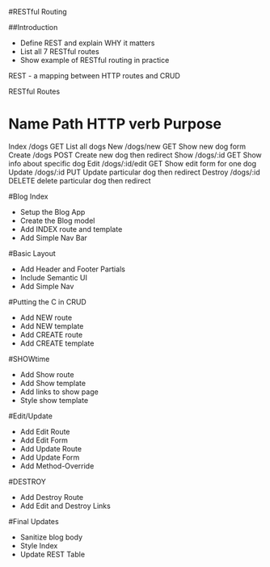 #RESTful Routing

##Introduction
*   Define REST and explain WHY it matters
*   List all 7 RESTful routes
*   Show example of RESTful routing in practice

REST - a mapping between HTTP routes and CRUD

RESTful Routes

Name        Path            HTTP verb       Purpose
=============================================================
Index       /dogs           GET             List all dogs
New         /dogs/new       GET             Show new dog form
Create      /dogs           POST            Create new dog
                                            then redirect
Show        /dogs/:id       GET             Show info about 
                                            specific dog
Edit        /dogs/:id/edit  GET             Show edit form 
                                            for one dog
Update      /dogs/:id       PUT             Update                                                       particular dog
                                            then redirect
Destroy     /dogs/:id       DELETE          delete
                                            particular dog
                                            then redirect


#Blog Index
*   Setup the Blog App
*   Create the Blog model
*   Add INDEX route and template
*   Add Simple Nav Bar

#Basic Layout
*   Add Header and Footer Partials
*   Include Semantic UI
*   Add Simple Nav

#Putting the C in CRUD
*   Add NEW route
*   Add NEW template
*   Add CREATE route
*   Add CREATE template

#SHOWtime
*   Add Show route
*   Add Show template
*   Add links to show page
*   Style show template

#Edit/Update
*   Add Edit Route
*   Add Edit Form
*   Add Update Route
*   Add Update Form
*   Add Method-Override

#DESTROY
*   Add Destroy Route
*   Add Edit and Destroy Links

#Final Updates
*   Sanitize blog body
*   Style Index
*   Update REST Table